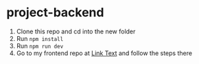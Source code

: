 # project-backend
1. Clone this repo and cd into the new folder
2. Run `npm install`
3. Run `npm run dev`
4. Go to my frontend repo at [Link Text](https://github.com/Kidudeman/toohak-front) and follow the steps there

